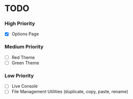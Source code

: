  # TODO
 
 ### High Priority
 - [x] Options Page
 
 ### Medium Priority
 - [ ] Red Theme
 - [ ] Green Theme
 
 ### Low Priority
 - [ ] Live Console
 - [ ] File Management Utilities (duplicate, copy, paste, rename)
